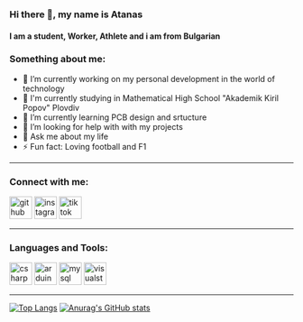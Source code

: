 ### Hi there 👋, my name is Atanas 
#### I am a student, Worker, Athlete and i am from Bulgarian

### Something about me:

- 🔭 I’m currently working on my personal development in the world of technology 
- 📘 I'm currently studying in Mathematical High School "Akademik Kiril Popov" Plovdiv
- 🌱 I’m currently learning PCB design and srtucture 
- 🤔 I’m looking for help with  with my projects 
- 💬 Ask me about  my life 
- ⚡ Fun fact: Loving football and F1 

---

### Connect with me:

[<img src='https://cdn.jsdelivr.net/npm/simple-icons@3.0.1/icons/github.svg' alt='github' height='40'>](https://github.com/Atanas18-mg) 
[<img src='https://cdn.jsdelivr.net/npm/simple-icons@3.0.1/icons/instagram.svg' alt='instagram' height='40'>](https://www.instagram.com/ovcharov_18/)
[<img src='https://cdn.jsdelivr.net/npm/simple-icons@3.0.1/icons/tiktok.svg' alt='tiktok' height='40'>](https://www.tiktok.com/@ovcharov_18)  

---

### Languages and Tools:

<img src='https://cdn.jsdelivr.net/npm/simple-icons@3.0.1/icons/csharp.svg' alt='csharp' height='40'> <img src='https://cdn.jsdelivr.net/npm/simple-icons@3.0.1/icons/arduino.svg' alt='arduino' height='40'> [<img src='https://cdn.jsdelivr.net/npm/simple-icons@3.0.1/icons/mysql.svg' alt='mysql' height='40'>](https://www.mysql.com/)  [<img src='https://cdn.jsdelivr.net/npm/simple-icons@3.0.1/icons/visualstudio.svg' alt='visualstudio' height='40'>](https://visualstudio.microsoft.com/vs/)  

---

[![Top Langs](https://github-readme-stats.vercel.app/api/top-langs/?username=Atanas18-mg&layout=compact)](https://github.com/anuraghazra/github-readme-stats)
[![Anurag's GitHub stats](https://github-readme-stats.vercel.app/api?username=Atanas18-mg)](https://github.com/anuraghazra/github-readme-stats)

